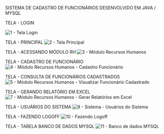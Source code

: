 SISTEMA DE CADASTRO DE FUNCIONÁRIOS DESENVOLVIDO EM JAVA / MYSQL

TELA - LOGIN

![1 - Tela Login](https://github.com/user-attachments/assets/04ab9f13-d0ba-42fe-ad3f-696e9790d7b6)


TELA - PRINCIPAL
![2 - Tela Principal](https://github.com/user-attachments/assets/e158d871-78d3-403f-9c3d-3d676d81cb77)


TELA - ACESSANDO MÓDULO RH
![3 - Módulo Recursos Humanos](https://github.com/user-attachments/assets/db7aa685-8db3-48b0-9835-7b42988f8f55)


TELA - CADASTRO DE FUNCIONÁRIO
![4 - Módulo Recursos Humanos - Cadastro Funcionário](https://github.com/user-attachments/assets/a6334717-23ee-4941-b4de-77f2864dc1e3)


TELA - CONSULTA DE FUNCIONÁRIOS CADASTRADOS
![5 - Módulo Recursos Humanos - Visualizar Funcionário Cadastrado](https://github.com/user-attachments/assets/1620c1cd-813f-40d7-9f38-7e27139c2091)


TELA - GERANDO RELATÓRIO EM EXCEL
![7 - Módulo Recursos Humanos - Gerar Relatórios em Excel](https://github.com/user-attachments/assets/fbe9262e-4e60-4000-9e0a-092ebd872eef)


TELA - USUÁRIOS DO SISTEMA
![9 - Sistema - Usuários do Sistema](https://github.com/user-attachments/assets/0420cfbf-7097-4cb0-b81e-28502841c5d3)


TELA - FAZENDO LOGOFF
![10 - Fazendo Logoff ](https://github.com/user-attachments/assets/518e44d4-61d0-478a-ab15-2f125d4a579c)


TELA - TABELA BANCO DE DADOS MYSQL
![11 - Banco de dados MYSQL](https://github.com/user-attachments/assets/727cb33a-649c-46d2-8912-e1330a7c9467)



